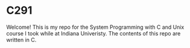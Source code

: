 # C291
Welcome! This is my repo for the System Programming with C and Unix course I took while at Indiana Univeristy. The contents of this repo are written in C.
